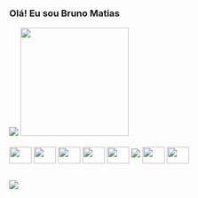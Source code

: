 ### Olá! Eu sou Bruno Matias

<picture>
<source 
  srcset="https://github-readme-stats.vercel.app/api?username=brunomat480&show_icons=true&theme=tokyonight"
  media="(prefers-color-scheme: dark)"
/>
<source
  srcset="https://github-readme-stats.vercel.app/api?username=anuraghazra&show_icons=true"
  media="(prefers-color-scheme: light), (prefers-color-scheme: no-preference)"
/>
<img src="https://github-readme-stats.vercel.app/api?username=brunomat480&show_icons=true" />
</picture>

<a href="https://github.com/anuraghazra/github-readme-stats">
  <img height="195" src="https://github-readme-stats.vercel.app/api/top-langs/?username=brunomat480&layout=compact&theme=tokyonight&hide_progress=true)](https://github.com/anuraghazra/github-readme-stats)" />
</a>

<div style="display: inline_block"><br>
  <img align="center" height="30" width="40" src="https://cdn.jsdelivr.net/gh/devicons/devicon/icons/javascript/javascript-original.svg" />
  <img align="center" height="30" width="40" src="https://cdn.jsdelivr.net/gh/devicons/devicon/icons/typescript/typescript-original.svg" />
  <img align="center" height="30" width="40" src="https://cdn.jsdelivr.net/gh/devicons/devicon/icons/html5/html5-original.svg" />
  <img align="center" height="30" width="40" src="https://cdn.jsdelivr.net/gh/devicons/devicon/icons/css3/css3-original.svg" />
  <img align="center" height="30" width="40" src="https://cdn.jsdelivr.net/gh/devicons/devicon/icons/react/react-original.svg" />
  <img src="https://cdn.jsdelivr.net/gh/devicons/devicon@latest/icons/nextjs/nextjs-original.svg" />
  <img align="center" height="30" width="40" src="https://cdn.jsdelivr.net/gh/devicons/devicon/icons/nodejs/nodejs-original.svg" />
  <img align="center" height="30" width="40" src="https://cdn.jsdelivr.net/gh/devicons/devicon/icons/php/php-original.svg" />        
</div>

##

<div>
  <a href="https://www.linkedin.com/in/brunojosematias/" target="_blank" rel="noopener noreferrer"><img src="https://img.shields.io/badge/LinkedIn-0077B5?style=for-the-badge&logo=linkedin&logoColor=white"></a>
</div>
